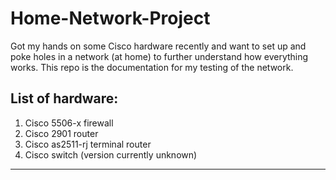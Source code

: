 # Home-Network-Project

Got my hands on some Cisco hardware recently and want to set up and poke holes in a network (at home) to further understand how everything works. This repo is the documentation for my testing of the network.

## List of hardware:
1. Cisco 5506-x firewall
2. Cisco 2901 router
4. Cisco as2511-rj terminal router
5. Cisco switch (version currently unknown)

---
